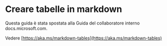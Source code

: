 # <a name="create-tables-in-markdown"></a>Creare tabelle in markdown

Questa guida è stata spostata alla Guida del collaboratore interno docs.microsoft.com.

Vedere [https://aka.ms/markdown-tables](https://aka.ms/markdown-tables)
